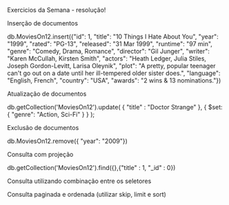 Exercicios da Semana - resolução!

Inserção de documentos

db.MoviesOn12.insert({"id": 1,
        "title": "10 Things I Hate About You",
        "year": "1999",
        "rated": "PG-13",
        "released": "31 Mar 1999",
        "runtime": "97 min",
        "genre": "Comedy, Drama, Romance",
        "director": "Gil Junger",
        "writer": "Karen McCullah, Kirsten Smith",
        "actors": "Heath Ledger, Julia Stiles, Joseph Gordon-Levitt, Larisa Oleynik",
        "plot": "A pretty, popular teenager can't go out on a date until her ill-tempered older sister does.",
        "language": "English, French",
        "country": "USA",
        "awards": "2 wins & 13 nominations."})

Atualização de documentos

db.getCollection('MoviesOn12').update(
    { "title" : "Doctor Strange" },
    { $set:
        { 
            "genre": "Action, Sci-Fi"
        }
    }
);

Exclusão de documentos

db.MoviesOn12.remove({ "year": "2009"})

Consulta com projeção

db.getCollection('MoviesOn12').find({},{"title" : 1, "_id" : 0})

Consulta utilizando combinação entre os seletores

Consulta paginada e ordenada (utilizar skip, limit e sort)
